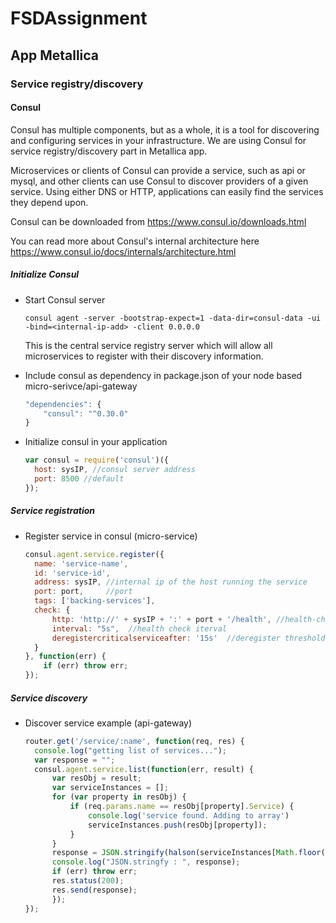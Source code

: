 # FSDAssignment 
## App Metallica

### Service registry/discovery
#### Consul
Consul has multiple components, but as a whole, it is a tool for discovering and configuring services in your infrastructure. We are using Consul for service registry/discovery part in Metallica app.

Microservices or clients of Consul can provide a service, such as api or mysql, and other clients can use Consul to discover providers of a given service. Using either DNS or HTTP, applications can easily find the services they depend upon.

Consul can be downloaded from https://www.consul.io/downloads.html

You can read more about Consul's internal architecture here https://www.consul.io/docs/internals/architecture.html

##### Initialize Consul

* Start Consul server
   ```shell
   consul agent -server -bootstrap-expect=1 -data-dir=consul-data -ui -bind=<internal-ip-add> -client 0.0.0.0
   ```
  This is the central service registry server which will allow all microservices to register with their discovery information.
  
* Include consul as dependency in package.json of your node based micro-serivce/api-gateway

  ```javascript
  "dependencies": {
	  "consul": "^0.30.0"
  }
  ```
  
* Initialize consul in your application
  ```javascript
  var consul = require('consul')({
	host: sysIP, //consul server address
	port: 8500 //default 
  });
  ```

##### Service registration 

* Register service in consul (micro-service)
  ```javascript
  consul.agent.service.register({
	name: 'service-name',
	id: 'service-id',
	address: sysIP, //internal ip of the host running the service
	port: port,     //port
	tags: ['backing-services'],
	check: {
		http: 'http://' + sysIP + ':' + port + '/health', //health-check endpoint
		interval: "5s",  //health check iterval
		deregistercriticalserviceafter: '15s'  //deregister threshold
	}
  }, function(err) {
      if (err) throw err;
  });
  ```
  
##### Service discovery  
* Discover service example (api-gateway)
  
  ```javascript
  router.get('/service/:name', function(req, res) {
	console.log("getting list of services...");
	var response = "";
  	consul.agent.service.list(function(err, result) {
		var resObj = result;
		var serviceInstances = [];
		for (var property in resObj) {			
			if (req.params.name == resObj[property].Service) {
				console.log('service found. Adding to array')
				serviceInstances.push(resObj[property]);				
			}
		}
		response = JSON.stringify(halson(serviceInstances[Math.floor(Math.random() * serviceInstances.length)]))
		console.log("JSON.stringfy : ", response);
		if (err) throw err;
		res.status(200);
		res.send(response);
		});
  });

